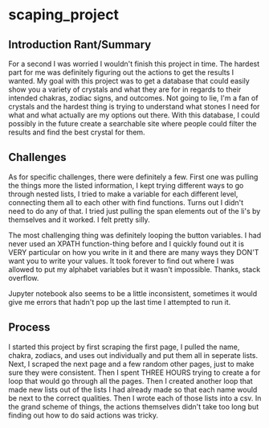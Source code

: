 # scaping_project

## Introduction Rant/Summary
For a second I was worried I wouldn't finish this project in time. The hardest part for me was definitely figuring out the actions to get the results I wanted. My goal with this project was to get a database that could easily show you a variety of crystals and what they are for in regards to their intended chakras, zodiac signs, and outcomes. Not going to lie, I'm a fan of crystals and the hardest thing is trying to understand what stones I need for what and what actually are my options out there. With this database, I could possibly in the future create a searchable site where people could filter the results and find the best crystal for them. 

## Challenges
As for specific challenges, there were definitely a few. First one was pulling the things more the listed information, I kept trying different ways to go through nested lists, I tried to make a variable for each different level, connecting them all to each other with find functions. Turns out I didn't need to do any of that. I tried just pulling the span elements out of the li's by themselves and it worked. I felt pretty silly. 

The most challenging thing was definitely looping the button variables. I had never used an XPATH function-thing before and I quickly found out it is VERY particular on how you write in it and there are many ways they DON'T want you to write your values. It took forever to find out where I was allowed to put my alphabet variables but it wasn't impossible. Thanks, stack overflow.

Jupyter notebook also seems to be a little inconsistent, sometimes it would give me errors that hadn't pop up the last time I attempted to run it.

## Process
I started this project by first scraping the first page, I pulled the name, chakra, zodiacs, and uses out individually and put them all in seperate lists. Next, I scraped the next page and a few random other pages, just to make sure they were consistent. Then I spent THREE HOURS trying to create a for loop that would go through all the pages. Then I created another loop that made new lists out of the lists I had already made so that each name would be next to the correct qualities. Then I wrote each of those lists into a csv. In the grand scheme of things, the actions themselves didn't take too long but finding out how to do said actions was tricky.
